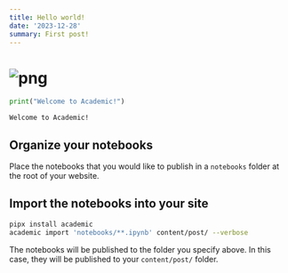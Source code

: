 ```yaml
---
title: Hello world!
date: '2023-12-28'
summary: First post!
---
```



<!-- ```python
from IPython.core.display import Image
Image('https://www.python.org/static/community_logos/python-logo-master-v3-TM-flattened.png')
``` -->

    
# ![png](output_1_0.png)
    

```python
print("Welcome to Academic!")
```

    Welcome to Academic!

## Organize your notebooks

Place the notebooks that you would like to publish in a `notebooks` folder at the root of your website.

## Import the notebooks into your site

```bash
pipx install academic
academic import 'notebooks/**.ipynb' content/post/ --verbose
```

The notebooks will be published to the folder you specify above. In this case, they will be published to your `content/post/` folder.
